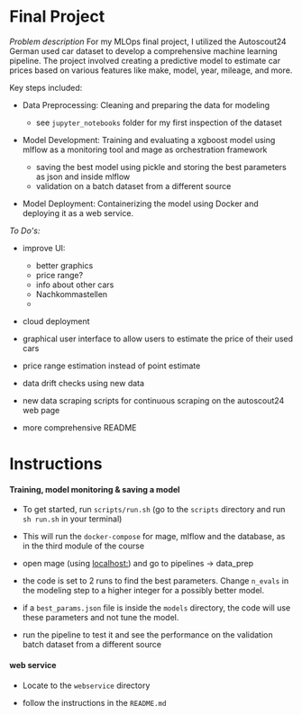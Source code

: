 # Final Project

*Problem description*
For my MLOps final project, I utilized the Autoscout24 German used car dataset to develop a comprehensive machine learning pipeline. The project involved creating a predictive model to estimate car prices based on various features like make, model, year, mileage, and more.

Key steps included:

- Data Preprocessing: Cleaning and preparing the data for modeling
    - see `jupyter_notebooks` folder for my first inspection of the dataset
- Model Development: Training and evaluating a xgboost model using mlflow as a monitoring tool and mage as orchestration framework
    - saving the best model using pickle and storing the best parameters as json and inside mlflow
    - validation on a batch dataset from a different source

- Model Deployment: Containerizing the model using Docker and deploying it as a web service.

*To Do's:*
- improve UI:
    - better graphics
    - price range?
    - info about other cars
    - Nachkommastellen
    - 

- cloud deployment



- graphical user interface to allow users to estimate the price of their used cars
- price range estimation instead of point estimate
- data drift checks using new data
- new data scraping scripts for continuous scraping on the autoscout24 web page

- more comprehensive README

# Instructions

#### Training, model monitoring & saving a model


- To get started, run `scripts/run.sh`  (go to the `scripts` directory and run `sh run.sh` in your terminal)

- This will run the `docker-compose` for mage, mlflow and the database, as in the third module of the course

- open mage (using [localhost:](http://localhost:6789/overview)) and go to pipelines -> data_prep

- the code is set to 2 runs to find the best parameters. Change `n_evals` in the modeling step to a higher integer for a possibly better model. 

- if a `best_params.json` file is inside the `models` directory, the code will use these parameters and not tune the model.

- run the pipeline to test it and see the performance on the validation batch dataset from a different source


#### web service

- Locate to the `webservice` directory

- follow the instructions in the `README.md`